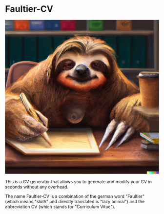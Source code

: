 # Faultier-CV

![](media/logo.png)

This is a CV generator that allows you to generate and modify your CV in seconds without any overhead.

The name Faultier-CV is a combination of the german word "Faultier" (which means "sloth" and directly translated is "lazy animal") and the abbreviation CV (which stands for "Curriculum Vitae").

